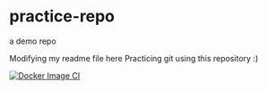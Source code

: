 # practice-repo
a demo repo

Modifying my readme file here 
Practicing git using this repository  :)

[![Docker Image CI](https://github.com/amruthkannan/practice-repo/actions/workflows/docker-image.yml/badge.svg)](https://github.com/amruthkannan/practice-repo/actions/workflows/docker-image.yml)
